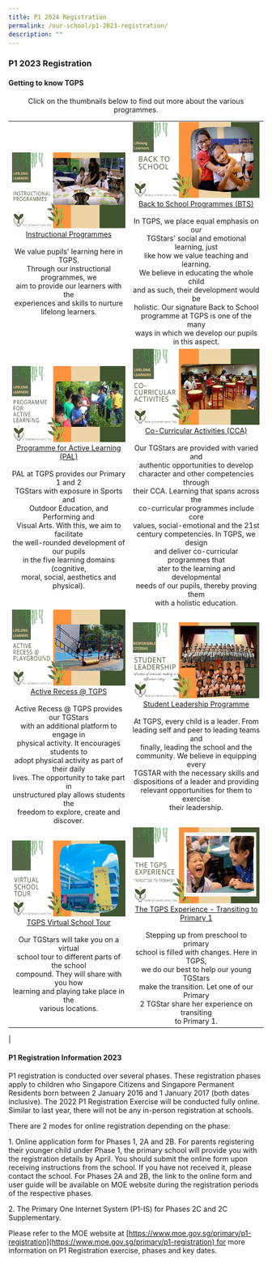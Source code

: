```yaml
---
title: P1 2024 Registration
permalink: /our-school/p1-2023-registration/
description: ""
---
```



### **P1 2023 Registration**
#### **Getting to know TGPS**
<center>Click on the thumbnails below to find out more about the various programmes.</center>


|  |  |
|:---:|:---:|
| <a href="https://youtu.be/WgnfLPIHezk"><img style="width:250px;height:150px;" src="/images/gettingtoknowtgps1.jpg">Instructional Programmes</a><br><br>We value pupils' learning here in TGPS.<br> Through our instructional programmes, we<br> aim to provide our learners with the<br> experiences and skills to nurture lifelong learners. | <a href="webhere"><img style="width:250px;height:150px;" src="/images/gettingtoknowtgps2.jpg">Back to School Programmes (BTS)</a><br><br>In TGPS, we place equal emphasis on our <br>TGStars' social and emotional learning, just<br> like how we value teaching and learning.<br> We believe in educating the whole child<br> and as such, their development would be<br> holistic. Our signature Back to School <br>programme at TGPS is one of the many<br> ways in which we develop our pupils in this aspect. |
| <a href="https://youtu.be/ex-Lehcwq3U"><img style="width:250px;height:150px;" src="/images/gettingtoknowtgps3.jpg">Programme for Active Learning (PAL)</a><br><br>PAL at TGPS provides our Primary 1 and 2<br>TGStars with exposure in Sports and<br>Outdoor Education, and Performing and<br>Visual Arts. With this, we aim to facilitate<br>the well-rounded development of our pupils<br>in the five learning domains (cognitive,<br>moral, social, aesthetics and physical). | <a href="https://youtu.be/2UbBopAZA68"><img style="width:250px;height:150px;" src="/images/gettingtoknowtgps4.jpg">Co-Curricular Activities (CCA)</a><br><br>Our TGStars are provided with varied and<br>authentic opportunities to develop<br>character and other competencies through<br>their CCA. Learning that spans across the<br>co-curricular programmes include core<br>values, social-emotional and the 21st<br>century competencies. In TGPS, we design<br>and deliver co-curricular programmes that<br>ater to the learning and developmental<br>needs of our pupils, thereby proving them<br>with a holistic education. |
| <a href="https://youtu.be/ROp0wxIsvIs"><img style="width:250px;height:150px;" src="/images/gettingtoknowtgps5.jpg">Active Recess @ TGPS</a><br><br>Active Recess @ TGPS provides our TGStars<br>with an additional platform to engage in<br>physical activity. It encourages students to<br>adopt physical activity as part of their daily<br>lives. The opportunity to take part in<br>unstructured play allows students the<br>freedom to explore, create and discover. | <a href="https://youtu.be/NgzTp1fYn_k"><img style="width:250px;height:150px;" src="/images/gettingtoknowtgps6.jpg">Student Leadership Programme</a><br><br>At TGPS, every child is a leader. From<br>leading self and peer to leading teams and<br>finally, leading the school and the<br>community. We believe in equipping every<br>TGSTAR with the necessary skills and<br>dispositions of a leader and providing<br>relevant opportunities for them to exercise<br>their leadership. |
| <a href="https://youtu.be/fWi6nRGTi1g"><img style="width:250px;height:150px;" src="/images/gettingtoknowtgps7.jpg">TGPS Virtual School Tour</a><br><br>Our TGStars will take you on a virtual<br>school tour to different parts of the school<br>compound. They will share with you how<br>learning and playing take place in the<br>various locations. | <a href="[https://youtu.be/G37qEJpD9f4](https://youtu.be/G37qEJpD9f4)"><img style="width:250px;height:150px;" src="/images/gettingtoknowtgps8.jpg">The TGPS Experience - Transiting to Primary 1</a><br><br>Stepping up from preschool to primary<br>school is filled with changes. Here in TGPS,<br>we do our best to help our young TGStars<br>make the transition. Let one of our Primary<br>2 TGStar share her experience on transiting<br>to Primary 1. |
|

#### **P1 Registration Information 2023**
P1 registration is conducted over several phases. These registration phases apply to children who Singapore Citizens and Singapore Permanent Residents born between 2 January 2016 and 1 January 2017 (both dates inclusive). The 2022 P1 Registration Exercise will be conducted fully online. Similar to last year, there will not be any in-person registration at schools.

There are 2 modes for online registration depending on the phase:

1\.  Online application form for Phases 1, 2A and 2B. For parents registering their younger child under Phase 1, the primary school will provide you with the registration details by April. You should submit the online form upon receiving instructions from the school. If you have not received it, please contact the school. For Phases 2A and 2B, the link to the online form and user guide will be available on MOE website during the registration periods of the respective phases.  
      
2\.  The Primary One Internet System (P1-IS) for Phases 2C and 2C Supplementary.  

Please refer to the MOE website at [https://www.moe.gov.sg/primary/p1-registration](https://www.moe.gov.sg/primary/p1-registration) for more information on P1 Registration exercise, phases and key dates.